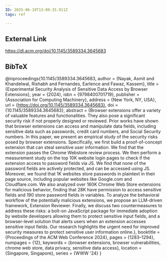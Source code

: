 ```yaml
---
ID: 2025-06-19T13:09:35.911Z
tags: ref

---
```

## External Link

https://dl.acm.org/doi/10.1145/3589334.3645683

## BibTeX

@inproceedings{10.1145/3589334.3645683, author = {Nayak, Asmit and Khandelwal, Rishabh and Fernandes, Earlence and Fawaz, Kassem}, title = {Experimental Security Analysis of Sensitive Data Access by Browser Extensions}, year = {2024}, isbn = {9798400701719}, publisher = {Association for Computing Machinery}, address = {New York, NY, USA}, url = {https://doi.org/10.1145/3589334.3645683}, doi = {10.1145/3589334.3645683}, abstract = {Browser extensions offer a variety of valuable features and functionalities. They also pose a significant security risk if not properly designed or reviewed. Prior works have shown that browser extensions can access and manipulate data fields, including sensitive data such as passwords, credit card numbers, and Social Security numbers. In this paper, we present an empirical study of the security risks posed by browser extensions. Specifically, we first build a proof-of-concept extension that can steal sensitive user information. We find that the extension passes the Chrome Webstore review process. We then perform a measurement study on the top 10K website login pages to check if the extension access to password fields via JS. We find that none of the password fields are actively protected, and can be accessed using JS. Moreover, we found that 1K websites store passwords in plaintext in their page source, including popular websites like Google.com and Cloudflare.com. We also analyzed over 160K Chrome Web Store extensions for malicious behavior, finding that 28K have permission to access sensitive fields and 190 store password fields in variables. To analyze the behavioral workflow of the potentially malicious extensions, we propose an LLM-driven framework, Extension Reviewer. Finally, we discuss two countermeasures to address these risks: a bolt-on JavaScript package for immediate adoption by website developers allowing them to protect sensitive input fields, and a browser-level solution that alerts users when an extension accesses sensitive input fields. Our research highlights the urgent need for improved security measures to protect sensitive user information online.}, booktitle = {Proceedings of the ACM Web Conference 2024}, pages = {1283–1294}, numpages = {12}, keywords = {browser extensions, browser vulnerabilities, chrome web store, data privacy, sensitive data access}, location = {Singapore, Singapore}, series = {WWW '24} }
